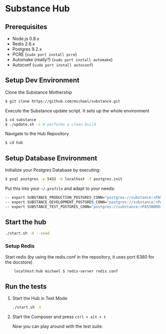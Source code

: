 Substance Hub
===

## Prerequisites

- Node.js 0.8.x
- Redis 2.6.x
- Postgres 9.2.x
- PCRE (`sudo port install pcre`)
- Automake (really?) (`sudo port install automake`)
- Autoconf (`sudo port install autoconf`)


## Setup Dev Environment

Clone the Substance Mothership

```bash
$ git clone https://github.com/michael/substance.git
```

Execute the Substance update script. It sets up the whole environment

```bash
$ cd substance
$ ./update.sh -c # performs a clean build
```

Navigate to the Hub Repository

```bash
$ cd hub
```

## Setup Database Environment

Initialize your Postgres Database by executing:

```bash
$ psql postgres -p 5432 -h localhost -f postgres.init
```

Put this into your `~/.profile` and adapt to your needs:

```bash
-- export SUBSTANCE_PRODUCTION_POSTGRES_CONN="postgres://substance:<PASSWORD>@localhost:5432/substance"
-- export SUBSTANCE_DEVELOPMENT_POSTGRES_CONN="postgres://substance:<PASSWORD>@localhost:5432/substance_development"
-- export SUBSTANCE_TEST_POSTGRES_CONN="postgres://substance:<PASSWORD>@localhost:5432/substance_test"
```


## Start the hub

```bash
./start.sh -d --seed
```

### Setup Redis

Start redis (by using the redis.conf in the repository, it uses port 6380 for the docstore)

```bash
    localhost:hub michael $ redis-server redis.conf
```

## Run the tests

1. Start the Hub in Test Mode

   ```bash
   ./start.sh -t
   ```

2. Start the Composer and press `ctrl + alt + t`

   Now you can play around with the test suite.
